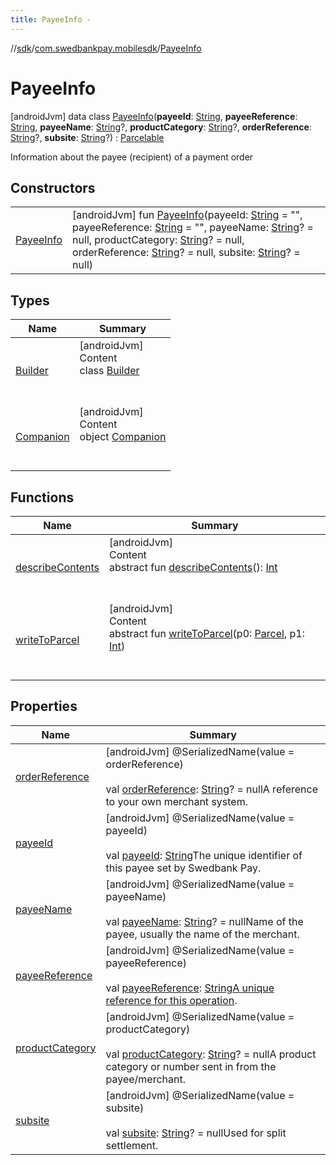 ```yaml
---
title: PayeeInfo -
---
```

//[sdk](../../../index)/[com.swedbankpay.mobilesdk](../index)/[PayeeInfo](index)



# PayeeInfo  
 [androidJvm] data class [PayeeInfo](index)(**payeeId**: [String](https://kotlinlang.org/api/latest/jvm/stdlib/kotlin/-string/index.html), **payeeReference**: [String](https://kotlinlang.org/api/latest/jvm/stdlib/kotlin/-string/index.html), **payeeName**: [String](https://kotlinlang.org/api/latest/jvm/stdlib/kotlin/-string/index.html)?, **productCategory**: [String](https://kotlinlang.org/api/latest/jvm/stdlib/kotlin/-string/index.html)?, **orderReference**: [String](https://kotlinlang.org/api/latest/jvm/stdlib/kotlin/-string/index.html)?, **subsite**: [String](https://kotlinlang.org/api/latest/jvm/stdlib/kotlin/-string/index.html)?) : [Parcelable](https://developer.android.com/reference/kotlin/android/os/Parcelable.html)

Information about the payee (recipient) of a payment order

   


## Constructors  
  
| | |
|---|---|
| <a name="com.swedbankpay.mobilesdk/PayeeInfo/PayeeInfo/#kotlin.String#kotlin.String#kotlin.String?#kotlin.String?#kotlin.String?#kotlin.String?/PointingToDeclaration/"></a>[PayeeInfo](-payee-info)| <a name="com.swedbankpay.mobilesdk/PayeeInfo/PayeeInfo/#kotlin.String#kotlin.String#kotlin.String?#kotlin.String?#kotlin.String?#kotlin.String?/PointingToDeclaration/"></a> [androidJvm] fun [PayeeInfo](-payee-info)(payeeId: [String](https://kotlinlang.org/api/latest/jvm/stdlib/kotlin/-string/index.html) = "", payeeReference: [String](https://kotlinlang.org/api/latest/jvm/stdlib/kotlin/-string/index.html) = "", payeeName: [String](https://kotlinlang.org/api/latest/jvm/stdlib/kotlin/-string/index.html)? = null, productCategory: [String](https://kotlinlang.org/api/latest/jvm/stdlib/kotlin/-string/index.html)? = null, orderReference: [String](https://kotlinlang.org/api/latest/jvm/stdlib/kotlin/-string/index.html)? = null, subsite: [String](https://kotlinlang.org/api/latest/jvm/stdlib/kotlin/-string/index.html)? = null)   <br>|


## Types  
  
|  Name |  Summary | 
|---|---|
| <a name="com.swedbankpay.mobilesdk/PayeeInfo.Builder///PointingToDeclaration/"></a>[Builder](-builder/index)| <a name="com.swedbankpay.mobilesdk/PayeeInfo.Builder///PointingToDeclaration/"></a>[androidJvm]  <br>Content  <br>class [Builder](-builder/index)  <br><br><br>|
| <a name="com.swedbankpay.mobilesdk/PayeeInfo.Companion///PointingToDeclaration/"></a>[Companion](-companion/index)| <a name="com.swedbankpay.mobilesdk/PayeeInfo.Companion///PointingToDeclaration/"></a>[androidJvm]  <br>Content  <br>object [Companion](-companion/index)  <br><br><br>|


## Functions  
  
|  Name |  Summary | 
|---|---|
| <a name="android.os/Parcelable/describeContents/#/PointingToDeclaration/"></a>[describeContents](../../com.swedbankpay.mobilesdk.merchantbackend/-merchant-backend-problem/-server/-unknown/index.md#-1578325224%2FFunctions%2F-1404661416)| <a name="android.os/Parcelable/describeContents/#/PointingToDeclaration/"></a>[androidJvm]  <br>Content  <br>abstract fun [describeContents](../../com.swedbankpay.mobilesdk.merchantbackend/-merchant-backend-problem/-server/-unknown/index.md#-1578325224%2FFunctions%2F-1404661416)(): [Int](https://kotlinlang.org/api/latest/jvm/stdlib/kotlin/-int/index.html)  <br><br><br>|
| <a name="android.os/Parcelable/writeToParcel/#android.os.Parcel#kotlin.Int/PointingToDeclaration/"></a>[writeToParcel](../-view-payment-order-info/index.md#-1754457655%2FFunctions%2F-1404661416)| <a name="android.os/Parcelable/writeToParcel/#android.os.Parcel#kotlin.Int/PointingToDeclaration/"></a>[androidJvm]  <br>Content  <br>abstract fun [writeToParcel](../-view-payment-order-info/index.md#-1754457655%2FFunctions%2F-1404661416)(p0: [Parcel](https://developer.android.com/reference/kotlin/android/os/Parcel.html), p1: [Int](https://kotlinlang.org/api/latest/jvm/stdlib/kotlin/-int/index.html))  <br><br><br>|


## Properties  
  
|  Name |  Summary | 
|---|---|
| <a name="com.swedbankpay.mobilesdk/PayeeInfo/orderReference/#/PointingToDeclaration/"></a>[orderReference](order-reference)| <a name="com.swedbankpay.mobilesdk/PayeeInfo/orderReference/#/PointingToDeclaration/"></a> [androidJvm] @SerializedName(value = orderReference)  <br>  <br>val [orderReference](order-reference): [String](https://kotlinlang.org/api/latest/jvm/stdlib/kotlin/-string/index.html)? = nullA reference to your own merchant system.   <br>|
| <a name="com.swedbankpay.mobilesdk/PayeeInfo/payeeId/#/PointingToDeclaration/"></a>[payeeId](payee-id)| <a name="com.swedbankpay.mobilesdk/PayeeInfo/payeeId/#/PointingToDeclaration/"></a> [androidJvm] @SerializedName(value = payeeId)  <br>  <br>val [payeeId](payee-id): [String](https://kotlinlang.org/api/latest/jvm/stdlib/kotlin/-string/index.html)The unique identifier of this payee set by Swedbank Pay.   <br>|
| <a name="com.swedbankpay.mobilesdk/PayeeInfo/payeeName/#/PointingToDeclaration/"></a>[payeeName](payee-name)| <a name="com.swedbankpay.mobilesdk/PayeeInfo/payeeName/#/PointingToDeclaration/"></a> [androidJvm] @SerializedName(value = payeeName)  <br>  <br>val [payeeName](payee-name): [String](https://kotlinlang.org/api/latest/jvm/stdlib/kotlin/-string/index.html)? = nullName of the payee, usually the name of the merchant.   <br>|
| <a name="com.swedbankpay.mobilesdk/PayeeInfo/payeeReference/#/PointingToDeclaration/"></a>[payeeReference](payee-reference)| <a name="com.swedbankpay.mobilesdk/PayeeInfo/payeeReference/#/PointingToDeclaration/"></a> [androidJvm] @SerializedName(value = payeeReference)  <br>  <br>val [payeeReference](payee-reference): [String](https://kotlinlang.org/api/latest/jvm/stdlib/kotlin/-string/index.html)[A unique reference for this operation](https://developer.swedbankpay.com/checkout/other-features#payee-reference).   <br>|
| <a name="com.swedbankpay.mobilesdk/PayeeInfo/productCategory/#/PointingToDeclaration/"></a>[productCategory](product-category)| <a name="com.swedbankpay.mobilesdk/PayeeInfo/productCategory/#/PointingToDeclaration/"></a> [androidJvm] @SerializedName(value = productCategory)  <br>  <br>val [productCategory](product-category): [String](https://kotlinlang.org/api/latest/jvm/stdlib/kotlin/-string/index.html)? = nullA product category or number sent in from the payee/merchant.   <br>|
| <a name="com.swedbankpay.mobilesdk/PayeeInfo/subsite/#/PointingToDeclaration/"></a>[subsite](subsite)| <a name="com.swedbankpay.mobilesdk/PayeeInfo/subsite/#/PointingToDeclaration/"></a> [androidJvm] @SerializedName(value = subsite)  <br>  <br>val [subsite](subsite): [String](https://kotlinlang.org/api/latest/jvm/stdlib/kotlin/-string/index.html)? = nullUsed for split settlement.   <br>|

